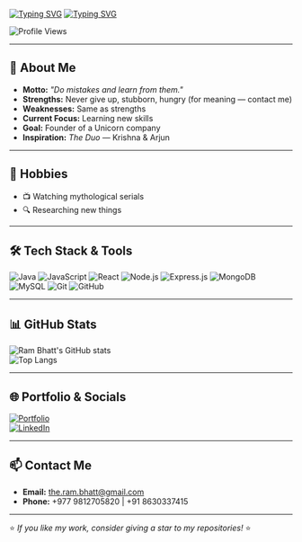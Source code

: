 <!-- Typing Animation -->
[![Typing SVG](https://readme-typing-svg.demolab.com?font=Fira+Code&size=24&&color=00C853&width=600&lines=Hi%2C+I'm+Ram+Bhatt)](https://git.io/typing-svg)
[![Typing SVG](https://readme-typing-svg.demolab.com?font=Fira+Code&size=24&duration=2500&pause=1000&color=00C853&width=600&lines=Hi%2C+I'm+Ram+Bhatt;Software+Developer;Problem+Solver;Future+Unicorn+Founder)](https://git.io/typing-svg)

<!-- Profile Views -->
![Profile Views](https://komarev.com/ghpvc/?username=Ram-Bhatt08&label=Profile%20Views&color=00C853&style=flat)

---

## 🌟 About Me  
- **Motto:** *"Do mistakes and learn from them."*  
- **Strengths:** Never give up, stubborn, hungry (for meaning — contact me)  
- **Weaknesses:** Same as strengths  
- **Current Focus:** Learning new skills  
- **Goal:** Founder of a Unicorn company  
- **Inspiration:** *The Duo* — Krishna & Arjun  

---

## 👀 Hobbies  
- 📺 Watching mythological serials  
- 🔍 Researching new things  

---

## 🛠 Tech Stack & Tools  
![Java](https://img.shields.io/badge/Java-ED8B00?style=for-the-badge&logo=openjdk&logoColor=white)
![JavaScript](https://img.shields.io/badge/JavaScript-F7DF1E?style=for-the-badge&logo=javascript&logoColor=black)
![React](https://img.shields.io/badge/React-20232A?style=for-the-badge&logo=react&logoColor=61DAFB)
![Node.js](https://img.shields.io/badge/Node.js-43853D?style=for-the-badge&logo=node.js&logoColor=white)
![Express.js](https://img.shields.io/badge/Express.js-000000?style=for-the-badge&logo=express&logoColor=white)
![MongoDB](https://img.shields.io/badge/MongoDB-4EA94B?style=for-the-badge&logo=mongodb&logoColor=white)
![MySQL](https://img.shields.io/badge/MySQL-4479A1?style=for-the-badge&logo=mysql&logoColor=white)
![Git](https://img.shields.io/badge/Git-F05032?style=for-the-badge&logo=git&logoColor=white)
![GitHub](https://img.shields.io/badge/GitHub-100000?style=for-the-badge&logo=github&logoColor=white)

---

## 📊 GitHub Stats  
![Ram Bhatt's GitHub stats](https://github-readme-stats.vercel.app/api?username=Ram-Bhatt08&show_icons=true&theme=radical&custom_title=Ram%20Bhatt's%20GitHub%20Stats)  
![Top Langs](https://github-readme-stats.vercel.app/api/top-langs/?username=Ram-Bhatt08&layout=compact&theme=radical)

---

## 🌐 Portfolio & Socials  
[![Portfolio](https://img.shields.io/badge/Visit%20My%20Portfolio-00C853?style=for-the-badge&logo=vercel&logoColor=white)](https://the-ram-bhatt.vercel.app/)  
[![LinkedIn](https://img.shields.io/badge/LinkedIn-0A66C2?style=for-the-badge&logo=linkedin&logoColor=white)](https://www.linkedin.com/in/ram-bhatt08/)

---

## 📫 Contact Me  
- **Email:** [the.ram.bhatt@gmail.com](mailto:the.ram.bhatt@gmail.com)  
- **Phone:** +977 9812705820 | +91 8630337415  

---

⭐ *If you like my work, consider giving a star to my repositories!* ⭐
